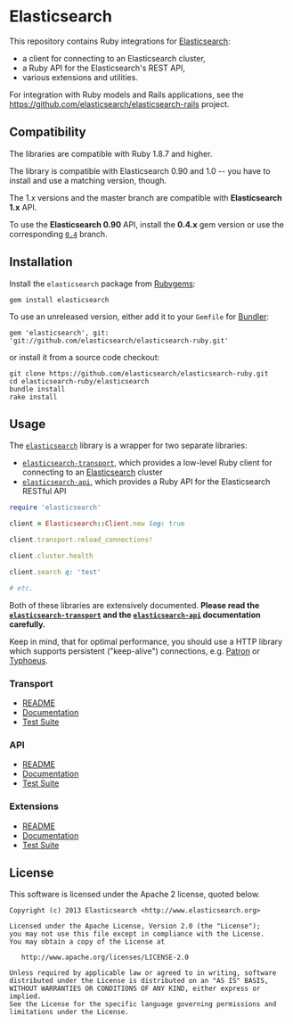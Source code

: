 # Elasticsearch

This repository contains Ruby integrations for [Elasticsearch](http://elasticsearch.org):

* a client for connecting to an Elasticsearch cluster,
* a Ruby API for the Elasticsearch's REST API,
* various extensions and utilities.

For integration with Ruby models and Rails applications,
see the <https://github.com/elasticsearch/elasticsearch-rails> project.

## Compatibility

The libraries are compatible with Ruby 1.8.7 and higher.

The library is compatible with Elasticsearch 0.90 and 1.0 -- you have to install and use a matching version, though.

The 1.x versions and the master branch are compatible with **Elasticsearch 1.x** API.

To use the **Elasticsearch 0.90** API, install the **0.4.x** gem version or use the corresponding
[`0.4`](https://github.com/elasticsearch/elasticsearch-ruby/tree/0.4) branch.

## Installation

Install the `elasticsearch` package from [Rubygems](https://rubygems.org/gems/elasticsearch):

    gem install elasticsearch

To use an unreleased version, either add it to your `Gemfile` for [Bundler](http://gembundler.com):

    gem 'elasticsearch', git: 'git://github.com/elasticsearch/elasticsearch-ruby.git'

or install it from a source code checkout:

    git clone https://github.com/elasticsearch/elasticsearch-ruby.git
    cd elasticsearch-ruby/elasticsearch
    bundle install
    rake install

## Usage

The [`elasticsearch`](https://github.com/elasticsearch/elasticsearch-ruby/tree/master/elasticsearch)
library is a wrapper for two separate libraries:

* [`elasticsearch-transport`](https://github.com/elasticsearch/elasticsearch-ruby/tree/master/elasticsearch-transport),
  which provides a low-level Ruby client for connecting to an [Elasticsearch](http://elasticsearch.org) cluster
* [`elasticsearch-api`](https://github.com/elasticsearch/elasticsearch-ruby/tree/master/elasticsearch-api),
  which provides a Ruby API for the Elasticsearch RESTful API

```ruby
require 'elasticsearch'

client = Elasticsearch::Client.new log: true

client.transport.reload_connections!

client.cluster.health

client.search q: 'test'

# etc.
```

Both of these libraries are extensively documented.
**Please read the [`elasticsearch-transport`](http://rubydoc.info/gems/elasticsearch-transport)
and the [`elasticsearch-api`](http://rubydoc.info/gems/elasticsearch-api) documentation carefully.**

Keep in mind, that for optimal performance, you should use a HTTP library which supports persistent
("keep-alive") connections, e.g. [Patron](https://github.com/toland/patron) or
[Typhoeus](https://github.com/typhoeus/typhoeus).

### Transport

* [README](https://github.com/elasticsearch/elasticsearch-ruby/blob/master/elasticsearch-transport/README.md)
* [Documentation](http://rubydoc.info/gems/elasticsearch-transport)
* [Test Suite](https://github.com/elasticsearch/elasticsearch-ruby/blob/master/elasticsearch-transport/test)

### API

* [README](https://github.com/elasticsearch/elasticsearch-ruby/blob/master/elasticsearch-api/README.md)
* [Documentation](http://rubydoc.info/gems/elasticsearch-api/)
* [Test Suite](https://github.com/elasticsearch/elasticsearch-ruby/blob/master/elasticsearch-api/test)

### Extensions

* [README](https://github.com/elasticsearch/elasticsearch-ruby/blob/master/elasticsearch-extensions/README.md)
* [Documentation](http://rubydoc.info/gems/elasticsearch-extensions/)
* [Test Suite](https://github.com/elasticsearch/elasticsearch-ruby/blob/master/elasticsearch-extensions/test)

## License

This software is licensed under the Apache 2 license, quoted below.

    Copyright (c) 2013 Elasticsearch <http://www.elasticsearch.org>

    Licensed under the Apache License, Version 2.0 (the "License");
    you may not use this file except in compliance with the License.
    You may obtain a copy of the License at

       http://www.apache.org/licenses/LICENSE-2.0

    Unless required by applicable law or agreed to in writing, software
    distributed under the License is distributed on an "AS IS" BASIS,
    WITHOUT WARRANTIES OR CONDITIONS OF ANY KIND, either express or implied.
    See the License for the specific language governing permissions and
    limitations under the License.
